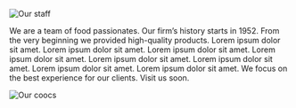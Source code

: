 ![Our staff](resource:assets/samples/staff.png)

We are a team of food passionates. Our firm’s history starts in 1952. From the
very beginning we provided high-quality products. Lorem ipsum dolor sit amet.
Lorem ipsum dolor sit amet. Lorem ipsum dolor sit amet. Lorem ipsum dolor sit
amet. Lorem ipsum dolor sit amet. Lorem ipsum dolor sit amet. Lorem ipsum dolor
sit amet. Lorem ipsum dolor sit amet. We focus on the best experience for our
clients. Visit us soon.

![Our coocs](resource:assets/samples/cooks.png)

